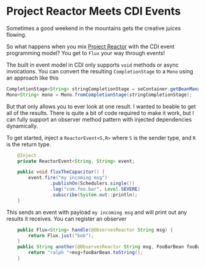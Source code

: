 # Project Reactor Meets CDI Events

Sometimes a good weekend in the mountains gets the creative juices flowing.

So what happens when you mix [Project Reactor](https://projectreactor.io/) with the CDI event programming model?  You get to `Flux` your way through events!

The built in event model in CDI only supports `void` methods or async invocations.  You can convert the resulting `CompletionStage` to a `Mono` using an approach like this

```java
CompletionStage<String> stringCompletionStage = seContainer.getBeanManager().getEvent().fireAsync("");
Mono<String> mono = Mono.fromCompletionStage(stringCompletionStage);
```

But that only allows you to ever look at one result.  I wanted to beable to get all of the results.  There is quite a bit of code required to make it work, but I can fully support an observer method pattern with injected dependencies dynamically.

To get started, inject a `ReactorEvent<S,R>` where `S` is the sender type, and `R` is the return type.

```java
    @Inject
    private ReactorEvent<String, String> event;

    public void fluxTheCapacitor() {
        event.fire("my incoming msg")
                .publishOn(Schedulers.single())
                .log("com.foo.bar", Level.SEVERE)
                .subscribe(System.out::println);
    }
```

This sends an event with payload `my incoming msg` and will print out any results it receives.  You can register an observer

```java
    public Flux<String> handle(@ObservesReactor String msg) {
        return Flux.just("bob");
    }
    public String another(@ObservesReactor String msg, FooBarBean fooBarBean) {
        return "ralph "+msg+fooBarBean.toString();
    }
```

